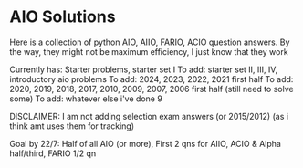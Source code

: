 # AIO Solutions
Here is a collection of python AIO, AIIO, FARIO, ACIO question answers.
By the way, they might not be maximum efficiency, I just know that they work

Currently has: Starter problems, starter set I
To add: starter set II, III, IV, introductory aio problems
To add: 2024, 2023, 2022, 2021 first half
To add: 2020, 2019, 2018, 2017, 2010, 2009, 2007, 2006 first half (still need to solve some)
To add: whatever else i've done 9

DISCLAIMER: I am not adding selection exam answers (or 2015/2012) (as i think amt uses them for tracking)

Goal by 22/7: Half of all AIO (or more), First 2 qns for AIIO, ACIO & Alpha half/third, FARIO 1/2 qn
